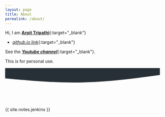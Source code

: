 ```yaml
---
layout: page
title: About
permalink: /about/
---
```


Hi, I am [**Arpit Tripathi**](https://arpit04tripathi.github.io){:target="_blank"}
- [*github.io link*](https://arpit04tripathi.github.io/about-me){:target="_blank"}

See the [***Youtube channel***](https://www.youtube.com/channel/UCtjFqAKM4ve325kLmM0l-ow){:target="_blank"}.

This is for personal use.

<svg xmlns="http://www.w3.org/2000/svg" viewBox="0 0 1440 320"><path fill="#273036" fill-opacity="1" d="M0,96L120,106.7C240,117,480,139,720,133.3C960,128,1200,96,1320,80L1440,64L1440,0L1320,0C1200,0,960,0,720,0C480,0,240,0,120,0L0,0Z"></path></svg>

{{ site.notes.jenkins }}